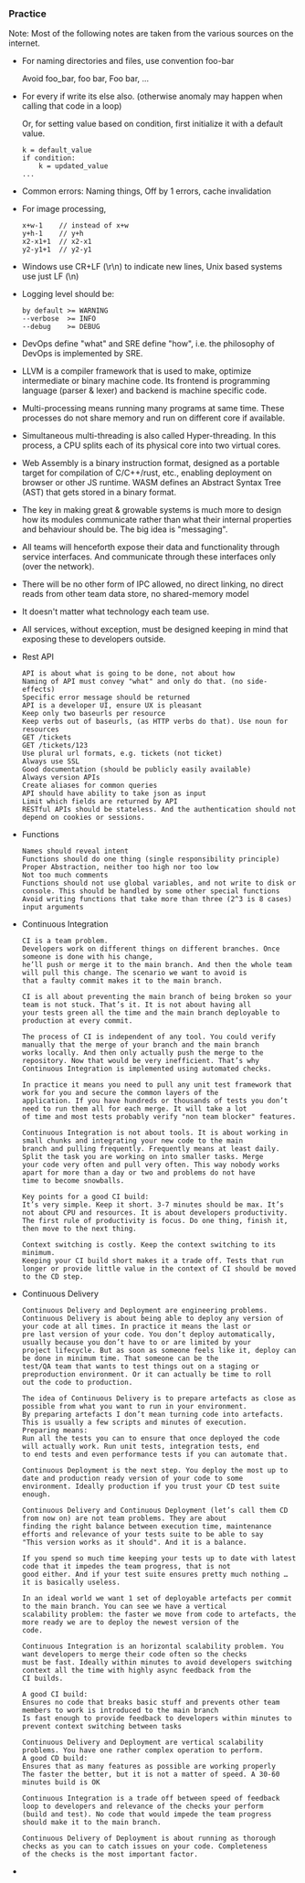 ### Practice

Note: Most of the following notes are taken from the various sources on the internet.

- For naming directories and files, use convention foo-bar

   Avoid foo_bar, foo bar, Foo bar, ...

- For every if write its else also. (otherwise anomaly may happen when calling that code in a loop)

   Or, for setting value based on condition, first initialize it with a default value. 
   ```
   k = default_value
   if condition:
       k = updated_value
   ...
   ```
   
   
- Common errors: Naming things, Off by 1 errors, cache invalidation
- For image processing,
  ```
  x+w-1    // instead of x+w
  y+h-1    // y+h
  x2-x1+1  // x2-x1
  y2-y1+1  // y2-y1
  ```
- Windows use CR+LF (\r\n) to indicate new lines, Unix based systems use just LF (\n)


- Logging level should be: 
  ```
  by default >= WARNING
  --verbose  >= INFO
  --debug    >= DEBUG
  ```
   
- DevOps define "what" and SRE define "how", i.e. the philosophy of DevOps is implemented by SRE.

- LLVM is a compiler framework that is used to make, optimize intermediate or binary machine code. Its frontend is programming language (parser & lexer) and backend is machine specific code.


- Multi-processing means running many programs at same time. These processes do not share memory and run on different core if available.

- Simultaneous multi-threading is also called Hyper-threading. In this process, a CPU splits each of its physical core into two virtual cores.

- Web Assembly is a binary instruction format, designed as a portable target for compilation of C/C++/rust, etc., enabling deployment on browser or other JS runtime. WASM defines an Abstract Syntax Tree (AST) that gets stored in a binary format.


- The key in making great & growable systems is much more to design how its modules communicate rather than what their internal properties and behaviour should be. 
    The big idea is "messaging".
    
 - All teams will henceforth expose their data and functionality through service interfaces. And communicate through these interfaces only (over the network).
 - There will be no other form of IPC allowed, no direct linking, no direct reads from other team data store, no shared-memory model
 - It doesn't matter what technology each team use.
 - All services, without exception, must be designed keeping in mind that exposing these to developers outside.
    

- Rest API
  ```
  API is about what is going to be done, not about how
  Naming of API must convey "what" and only do that. (no side-effects)
  Specific error message should be returned
  API is a developer UI, ensure UX is pleasant
  Keep only two baseurls per resource
  Keep verbs out of baseurls, (as HTTP verbs do that). Use noun for resources
  GET /tickets
  GET /tickets/123
  Use plural url formats, e.g. tickets (not ticket)      
  Always use SSL
  Good documentation (should be publicly easily available)
  Always version APIs
  Create aliases for common queries
  API should have ability to take json as input
  Limit which fields are returned by API
  RESTful APIs should be stateless. And the authentication should not depend on cookies or sessions.
  ```
- Functions
  ```
  Names should reveal intent
  Functions should do one thing (single responsibility principle)
  Proper Abstraction, neither too high nor too low
  Not too much comments
  Functions should not use global variables, and not write to disk or console. This should be handled by some other special functions
  Avoid writing functions that take more than three (2^3 is 8 cases) input arguments
    ```

- Continuous Integration
  ```
  CI is a team problem. 
  Developers work on different things on different branches. Once someone is done with his change, 
  he’ll push or merge it to the main branch. And then the whole team will pull this change. The scenario we want to avoid is 
  that a faulty commit makes it to the main branch. 
  
  CI is all about preventing the main branch of being broken so your team is not stuck. That’s it. It is not about having all 
  your tests green all the time and the main branch deployable to production at every commit.
  
  The process of CI is independent of any tool. You could verify manually that the merge of your branch and the main branch 
  works locally. And then only actually push the merge to the repository. Now that would be very inefficient. That’s why 
  Continuous Integration is implemented using automated checks.
  
  In practice it means you need to pull any unit test framework that work for you and secure the common layers of the 
  application. If you have hundreds or thousands of tests you don’t need to run them all for each merge. It will take a lot 
  of time and most tests probably verify "non team blocker" features.
  
  Continuous Integration is not about tools. It is about working in small chunks and integrating your new code to the main
  branch and pulling frequently. Frequently means at least daily. Split the task you are working on into smaller tasks. Merge 
  your code very often and pull very often. This way nobody works apart for more than a day or two and problems do not have 
  time to become snowballs.
  
  Key points for a good CI build:
  It’s very simple. Keep it short. 3-7 minutes should be max. It’s not about CPU and resources. It is about developers productivity. The first rule of productivity is focus. Do one thing, finish it, then move to the next thing.
  
  Context switching is costly. Keep the context switching to its minimum.
  Keeping your CI build short makes it a trade off. Tests that run longer or provide little value in the context of CI should be moved to the CD step.
  ```
  
- Continuous Delivery
  ```
  Continuous Delivery and Deployment are engineering problems.
  Continuous Delivery is about being able to deploy any version of your code at all times. In practice it means the last or 
  pre last version of your code. You don’t deploy automatically, usually because you don’t have to or are limited by your 
  project lifecycle. But as soon as someone feels like it, deploy can be done in minimum time. That someone can be the 
  test/QA team that wants to test things out on a staging or preproduction environment. Or it can actually be time to roll 
  out the code to production.
  
  The idea of Continuous Delivery is to prepare artefacts as close as possible from what you want to run in your environment. 
  By preparing artefacts I don’t mean turning code into artefacts. This is usually a few scripts and minutes of execution. 
  Preparing means: 
  Run all the tests you can to ensure that once deployed the code will actually work. Run unit tests, integration tests, end 
  to end tests and even performance tests if you can automate that.
  
  Continuous Deployment is the next step. You deploy the most up to date and production ready version of your code to some 
  environment. Ideally production if you trust your CD test suite enough.
  
  Continuous Delivery and Continuous Deployment (let’s call them CD from now on) are not team problems. They are about 
  finding the right balance between execution time, maintenance efforts and relevance of your tests suite to be able to say  
  "This version works as it should". And it is a balance. 
  
  If you spend so much time keeping your tests up to date with latest code that it impedes the team progress, that is not 
  good either. And if your test suite ensures pretty much nothing … it is basically useless.
  
  In an ideal world we want 1 set of deployable artefacts per commit to the main branch. You can see we have a vertical 
  scalability problem: the faster we move from code to artefacts, the more ready we are to deploy the newest version of the 
  code.
  
  Continuous Integration is an horizontal scalability problem. You want developers to merge their code often so the checks 
  must be fast. Ideally within minutes to avoid developers switching context all the time with highly async feedback from the 
  CI builds.

  A good CI build:
  Ensures no code that breaks basic stuff and prevents other team members to work is introduced to the main branch
  Is fast enough to provide feedback to developers within minutes to prevent context switching between tasks
  
  Continuous Delivery and Deployment are vertical scalability problems. You have one rather complex operation to perform.
  A good CD build:
  Ensures that as many features as possible are working properly
  The faster the better, but it is not a matter of speed. A 30-60 minutes build is OK
  
  Continuous Integration is a trade off between speed of feedback loop to developers and relevance of the checks your perform 
  (build and test). No code that would impede the team progress should make it to the main branch. 
  
  Continuous Delivery of Deployment is about running as thorough checks as you can to catch issues on your code. Completeness 
  of the checks is the most important factor.
  ```
- 
